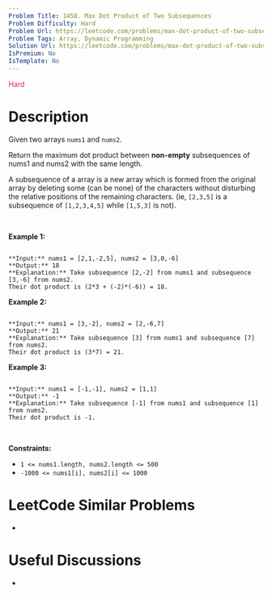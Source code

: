 ```yaml
---
Problem Title: 1458. Max Dot Product of Two Subsequences
Problem Difficulty: Hard
Problem Url: https://leetcode.com/problems/max-dot-product-of-two-subsequences/
Problem Tags: Array, Dynamic Programming
Solution Url: https://leetcode.com/problems/max-dot-product-of-two-subsequences/solution/
IsPremium: No
IsTemplate: No
---
```


<span style="color: rgb(233, 30, 99);">Hard</span>

# Description

Given two arrays `nums1` and `nums2`.


Return the maximum dot product between **non-empty** subsequences of nums1 and nums2 with the same length.


A subsequence of a array is a new array which is formed from the original array by deleting some (can be none) of the characters without disturbing the relative positions of the remaining characters. (ie, `[2,3,5]` is a subsequence of `[1,2,3,4,5]` while `[1,5,3]` is not).


 


**Example 1:**



```

**Input:** nums1 = [2,1,-2,5], nums2 = [3,0,-6]
**Output:** 18
**Explanation:** Take subsequence [2,-2] from nums1 and subsequence [3,-6] from nums2.
Their dot product is (2*3 + (-2)*(-6)) = 18.
```

**Example 2:**



```

**Input:** nums1 = [3,-2], nums2 = [2,-6,7]
**Output:** 21
**Explanation:** Take subsequence [3] from nums1 and subsequence [7] from nums2.
Their dot product is (3*7) = 21.
```

**Example 3:**



```

**Input:** nums1 = [-1,-1], nums2 = [1,1]
**Output:** -1
**Explanation:** Take subsequence [-1] from nums1 and subsequence [1] from nums2.
Their dot product is -1.
```

 


**Constraints:**


* `1 <= nums1.length, nums2.length <= 500`
* `-1000 <= nums1[i], nums2[i] <= 1000`




# LeetCode Similar Problems

- []()

# Useful Discussions

- []()
